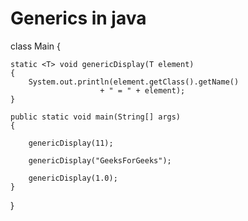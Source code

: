 # Generics in java

class Main {
	
	static <T> void genericDisplay(T element)
	{
		System.out.println(element.getClass().getName()
						+ " = " + element);
	}

	public static void main(String[] args)
	{

		genericDisplay(11);

		genericDisplay("GeeksForGeeks");

		genericDisplay(1.0);
	}
}
